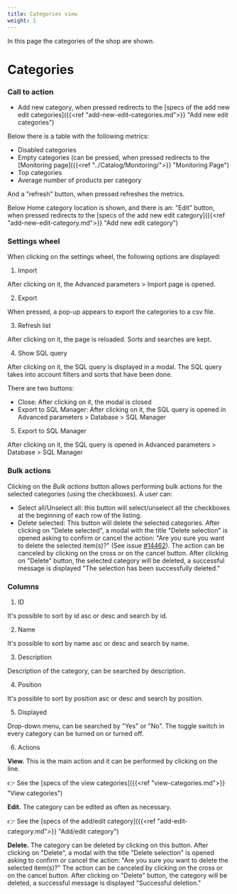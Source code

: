 ```yaml
---
title: Categories view
weight: 1
---
```


In this page the categories of the shop are shown.

# Categories

### Call to action

 - Add new category, when pressed redirects to the [specs of the add new edit categories]({{<ref "add-new-edit-categories.md">}} "Add new edit categories") 

Below there is a table with the following metrics:

 - Disabled categories
 - Empty categories (can be pressed, when pressed redirects to the [Monitoring page]({{<ref "../Catalog/Monitoring/">}} "Monitoring Page")
 - Top categories
 - Average number of products per category

And a "refresh" button, when pressed refreshes the metrics.

Below Home category location is shown, and there is an: "Edit" button, when pressed redirects to the [specs of the add new edit category]({{<ref "add-new-edit-category.md">}} "Add new edit category") 

### Settings wheel

When clicking on the settings wheel, the following options are displayed:

1) Import

After clicking on it, the Advanced parameters > Import page is opened.

2) Export

When pressed, a pop-up appears to export the categories to a csv file.

3) Refresh list

After clicking on it, the page is reloaded. Sorts and searches are kept.

4) Show SQL query

After clicking on it, the SQL query is displayed in a modal. The SQL query takes into account filters and sorts that have been done.

There are two buttons:

- Close: After clicking on it, the modal is closed
- Export to SQL Manager: After clicking on it, the SQL query is opened in Advanced parameters > Database > SQL Manager

5) Export to SQL Manager

After clicking on it, the SQL query is opened in Advanced parameters > Database > SQL Manager

### Bulk actions

Clicking on the _Bulk actions_ button allows performing bulk actions for the selected categories (using the checkboxes). A user can:

- Select all/Unselect all: this button will select/unselect all the checkboxes at the beginning of each row of the listing.
- Delete selected: This button will delete the selected categories. 
After clicking on "Delete selected", a modal with the title "Delete selection" is opened asking to confirm or cancel the action: "Are you sure you want to delete the selected item(s)?" (See issue [#14462](https://github.com/PrestaShop/PrestaShop/issues/14462)). The action can be canceled by clicking on the cross or on the cancel button.
After clicking on "Delete" button, the selected category will be deleted, a successful message is displayed "The selection has been successfully deleted."

### Columns

1) ID

It's possible to sort by id asc or desc and search by id.

2) Name

It's possible to sort by name asc or desc and search by name.

3) Description

Description of the category, can be searched by description.

4) Position

It's possible to sort by position asc or desc and search by position.

5) Displayed

Drop-down menu, can be searched by "Yes" or "No". The toggle switch in every category can be turned on or turned off.

6) Actions

**View.** This is the main action and it can be performed by clicking on the line. 

👉 See the [specs of the view categories]({{<ref "view-categories.md">}} "View categories") 

**Edit.** The category can be edited as often as necessary.

👉 See the [specs of the add/edit category]({{<ref "add-edit-category.md">}} "Add/edit category") 

**Delete.** The category can be deleted by clicking on this button. After clicking on "Delete", a modal with the title "Delete selection" is opened asking to confirm or cancel the action: "Are you sure you want to delete the selected item(s)?"
The action can be canceled by clicking on the cross or on the cancel button.
After clicking on "Delete" button, the category will be deleted, a successful message is displayed "Successful deletion."
